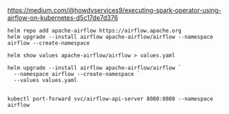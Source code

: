 https://medium.com/@howdyservices9/executing-spark-operator-using-airflow-on-kubernetes-d5c17de7d376

```
helm repo add apache-airflow https://airflow.apache.org
helm upgrade --install airflow apache-airflow/airflow --namespace airflow --create-namespace

helm show values apache-airflow/airflow > values.yaml

helm upgrade --install airflow apache-airflow/airflow `
  --namespace airflow --create-namespace `
  --values values.yaml


kubectl port-forward svc/airflow-api-server 8080:8080 --namespace airflow
```




